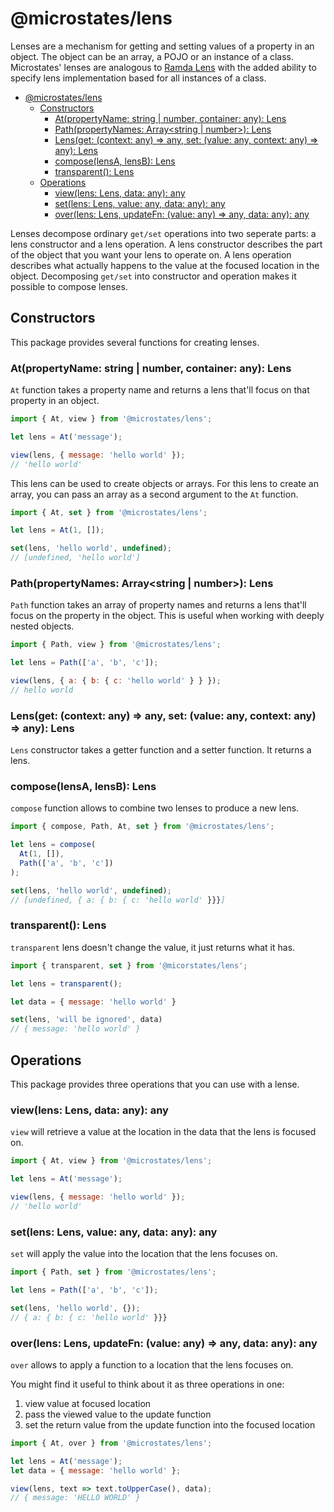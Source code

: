 # @microstates/lens

Lenses are a mechanism for getting and setting values of a property in an object. The object can be an array, a POJO or an instance of a class. Microstates' lenses are analogous to [Ramda Lens](https://ramdajs.com/docs/#lens) with the added ability to specify lens implementation based for all instances of a class.

- [@microstates/lens](#microstateslens)
  - [Constructors](#constructors)
    - [At(propertyName: string | number, container: any): Lens](#atpropertyname-string--number-container-any-lens)
    - [Path(propertyNames: Array<string | number>): Lens](#pathpropertynames-arraystring--number-lens)
    - [Lens(get: (context: any) => any, set: (value: any, context: any) => any): Lens](#lensget-context-any--any-set-value-any-context-any--any-lens)
    - [compose(lensA, lensB): Lens](#composelensa-lensb-lens)
    - [transparent(): Lens](#transparent-lens)
  - [Operations](#operations)
    - [view(lens: Lens, data: any): any](#viewlens-lens-data-any-any)
    - [set(lens: Lens, value: any, data: any): any](#setlens-lens-value-any-data-any-any)
    - [over(lens: Lens, updateFn: (value: any) => any, data: any): any](#overlens-lens-updatefn-value-any--any-data-any-any)

Lenses decompose ordinary `get/set` operations into two seperate parts: a lens constructor and a lens operation. A lens constructor describes the part of the object that you want your lens to operate on. A lens operation describes what actually happens to the value at the focused location in the object. Decomposing `get/set` into constructor and operation makes it possible to compose lenses.

## Constructors

This package provides several functions for creating lenses.

### At(propertyName: string | number, container: any): Lens

`At` function takes a property name and returns a lens that'll focus on that property in an object.

```js
import { At, view } from '@microstates/lens';

let lens = At('message');

view(lens, { message: 'hello world' });
// 'hello world'
```

This lens can be used to create objects or arrays. For this lens to create an array, you can pass an array as a second argument to the `At` function.

```js
import { At, set } from '@microstates/lens';

let lens = At(1, []);

set(lens, 'hello world', undefined);
// [undefined, 'hello world']
```

### Path(propertyNames: Array<string | number>): Lens

`Path` function takes an array of property names and returns a lens that'll focus on the property in the object. This is useful when working
with deeply nested objects.

```js
import { Path, view } from '@microstates/lens';

let lens = Path(['a', 'b', 'c']);

view(lens, { a: { b: { c: 'hello world' } } });
// hello world
```

### Lens(get: (context: any) => any, set: (value: any, context: any) => any): Lens

`Lens` constructor takes a getter function and a setter function. It returns a lens.

### compose(lensA, lensB): Lens

`compose` function allows to combine two lenses to produce a new lens.

```js
import { compose, Path, At, set } from '@microstates/lens';

let lens = compose(
  At(1, []),
  Path(['a', 'b', 'c'])
);

set(lens, 'hello world', undefined);
// [undefined, { a: { b: { c: 'hello world' }}}]
```

### transparent(): Lens

`transparent` lens doesn't change the value, it just returns what it has.

```js
import { transparent, set } from '@micorstates/lens';

let lens = transparent();

let data = { message: 'hello world' }

set(lens, 'will be ignored', data)
// { message: 'hello world' }
```

## Operations

This package provides three operations that you can use with a lense.

### view(lens: Lens, data: any): any

`view` will retrieve a value at the location in the data that the lens is focused on.

```js
import { At, view } from '@microstates/lens';

let lens = At('message');

view(lens, { message: 'hello world' });
// 'hello world'
```

### set(lens: Lens, value: any, data: any): any

`set` will apply the value into the location that the lens focuses on.

```js
import { Path, set } from '@microstates/lens';

let lens = Path(['a', 'b', 'c']);

set(lens, 'hello world', {});
// { a: { b: { c: 'hello world' }}}
```

### over(lens: Lens, updateFn: (value: any) => any, data: any): any

`over` allows to apply a function to a location that the lens focuses on.

You might find it useful to think about it as three operations in one:

1. view value at focused location
2. pass the viewed value to the update function
3. set the return value from the update function into the focused location

```js
import { At, over } from '@microstates/lens';

let lens = At('message');
let data = { message: 'hello world' };

view(lens, text => text.toUpperCase(), data);
// { message: 'HELLO WORLD' }
```

